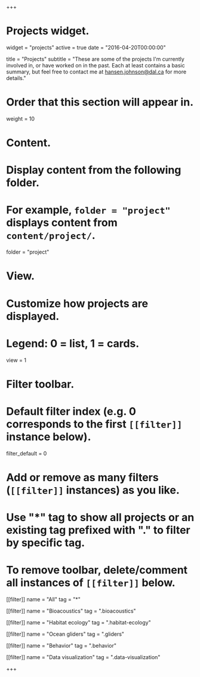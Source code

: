 +++
# Projects widget.
widget = "projects"
active = true
date = "2016-04-20T00:00:00"

title = "Projects"
subtitle = "These are some of the projects I'm currently involved in, or have worked on in the past. Each at least contains a basic summary, but feel free to contact me at hansen.johnson@dal.ca for more details."

# Order that this section will appear in.
weight = 10

# Content.
# Display content from the following folder.
# For example, `folder = "project"` displays content from `content/project/`.
folder = "project"

# View.
# Customize how projects are displayed.
# Legend: 0 = list, 1 = cards.
view = 1

# Filter toolbar.

# Default filter index (e.g. 0 corresponds to the first `[[filter]]` instance below).
filter_default = 0

# Add or remove as many filters (`[[filter]]` instances) as you like.
# Use "*" tag to show all projects or an existing tag prefixed with "." to filter by specific tag.
# To remove toolbar, delete/comment all instances of `[[filter]]` below.
[[filter]]
  name = "All"
  tag = "*"

[[filter]]
  name = "Bioacoustics"
  tag = ".bioacoustics"

[[filter]]
  name = "Habitat ecology"
  tag = ".habitat-ecology"

[[filter]]
  name = "Ocean gliders"
  tag = ".gliders"

[[filter]]
  name = "Behavior"
  tag = ".behavior"

[[filter]]
  name = "Data visualization"
  tag = ".data-visualization"

+++
